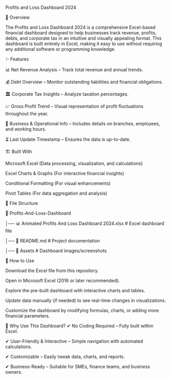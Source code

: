 Profits and Loss Dashboard 2024



📌 Overview

The Profits and Loss Dashboard 2024 is a comprehensive Excel-based financial dashboard designed to help businesses track revenue, profits, debts, and corporate tax in an intuitive and visually appealing format. This dashboard is built entirely in Excel, making it easy to use without requiring any additional software or programming knowledge.



✨ Features

📊 Net Revenue Analysis – Track total revenue and annual trends.

💰 Debt Overview – Monitor outstanding liabilities and financial obligations.

🏛 Corporate Tax Insights – Analyze taxation percentages.

📈 Gross Profit Trend – Visual representation of profit fluctuations throughout the year.

🏢 Business & Operational Info – Includes details on branches, employees, and working hours.

⏳ Last Update Timestamp – Ensures the data is up-to-date.


🏗 Built With

Microsoft Excel (Data processing, visualization, and calculations)

Excel Charts & Graphs (For interactive financial insights)

Conditional Formatting (For visual enhancements)

Pivot Tables (For data aggregation and analysis)


📂 File Structure

📁 Profits-And-Loss-Dashboard  

│── 📊 Animated Profits And Loss Dashboard 2024.xlsx  # Excel dashboard file  

│── 📜 README.md  # Project documentation  

│── 📁 Assets  # Dashboard images/screenshots  


🚀 How to Use

Download the Excel file from this repository.

Open in Microsoft Excel (2016 or later recommended).

Explore the pre-built dashboard with interactive charts and tables.

Update data manually (if needed) to see real-time changes in visualizations.

Customize the dashboard by modifying formulas, charts, or adding more financial parameters.


📌 Why Use This Dashboard?
✔ No Coding Required – Fully built within Excel.

✔ User-Friendly & Interactive – Simple navigation with automated calculations.

✔ Customizable – Easily tweak data, charts, and reports.

✔ Business-Ready – Suitable for SMEs, finance teams, and business owners.
